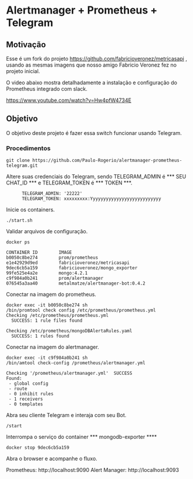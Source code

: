 # Alertmanager + Prometheus + Telegram

## Motivação

Esse é um fork do projeto https://github.com/fabricioveronez/metricasapi , usando as mesmas imagens que nosso amigo Fabricio Veronez fez no projeto inicial.

O video abaixo mostra detalhadamente a instalação e configuração do Prometheus integrado com slack.

https://www.youtube.com/watch?v=Hw4pfW4734E

## Objetivo

O objetivo deste projeto é fazer essa switch funcionar usando Telegram.

### Procedimentos

```
git clone https://github.com/Paulo-Rogerio/alertmanager-prometheus-telegram.git
```

Altere suas credenciais do Telegram, sendo TELEGRAM_ADMIN é *** SEU CHAT_ID *** e 
TELEGRAM_TOKEN é *** TOKEN ***.

```
      TELEGRAM_ADMIN: '22222'
      TELEGRAM_TOKEN: xxxxxxxxx:Yyyyyyyyyyyyyyyyyyyyyyyyyyy
```      

Inicie os containers.

```
./start.sh
```

Validar arquivos de configuração.

```
docker ps 

CONTAINER ID        IMAGE                            
b0050c8be274        prom/prometheus                     
e1e42929d9ed        fabricioveronez/metricasapi         
9dec6cb5a159        fabricioveronez/mongo_exporter      
99fe525e4a2e        mongo:4.2.1                         
c9f984a0b241        prom/alertmanager                   
076545a3aa40        metalmatze/alertmanager-bot:0.4.2   
```
Conectar na imagem do prometheus.

```
docker exec -it b0050c8be274 sh
/bin/promtool check config /etc/prometheus/prometheus.yml
Checking /etc/prometheus/prometheus.yml
  SUCCESS: 1 rule files found

Checking /etc/prometheus/mongoDBAlertaRules.yaml
  SUCCESS: 1 rules found
```

Conectar na imagem do alertmanager.

```
docker exec -it c9f984a0b241 sh
/bin/amtool check-config /prometheus/alertmanager.yml

Checking '/prometheus/alertmanager.yml'  SUCCESS
Found:
 - global config
 - route
 - 0 inhibit rules
 - 1 receivers
 - 0 templates
```

Abra seu cliente Telegram e interaja com seu Bot.

```
/start
```

Interrompa o serviço do container *** mongodb-exporter **** 

```
docker stop 9dec6cb5a159
```

Abra o browser e acompanhe o fluxo.

Prometheus: http://localhost:9090
Alert Manager: http://localhost:9093 
